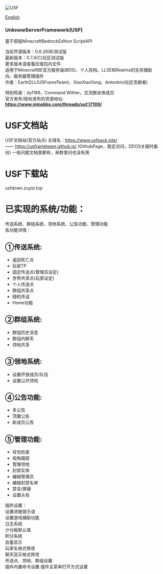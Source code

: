 <img src=https://www.minebbs.com/data/resource_icons/5/5475.jpg?1720754365 title="USF">  

[English](/README(English).md)

### UnknowServerFramework(USF)

基于原版MinecraftBedrockEdition ScriptAPI

当前开源版本：0.6.26(B)测试版  
最新版本：0.7.4(C)社区测试版  
更多版本请查看压缩包内文件  
适用于MinecraftBE官方服务端(BDS)、个人存档、LLSE和Realms的生存辅助向、服务器管理插件  
作者：EarthDLL(USFrameTeam)、XiaoXiaoYang、Antonbin(社区贡献者)


特别鸣谢：dyf189，Command Wither，交流群全体成员  
官方发布/授权发布的资源地址:
__https://www.minebbs.com/threads/usf.17109/__  

# USF文档站  
USF文档站(官方站点)
主域名：https://www.usfpack.site/  
——
https://usframeteam.github.io/
(GithubPage，稳定访问，DDOS关服时备份)
一般问题文档里都有，来群里问也没有用

# USF下载站
usfdown.zuyst.top

# 已实现的系统/功能：  
传送系统、群组系统、领地系统、公告功能、管理功能  
各功能详情：  
## ①传送系统:​  
- 返回死亡点​  
- 玩家TP​  
- 固定传送点(管理员设定)​  
- 世界共享点(玩家设定)​  
- 个人传送点​  
- 群组共享点​  
- 随机传送​  
- Home功能​  
## ②群组系统:​  
- 群组历史消息​  
- 群组内聊天​  
- 领地共享​  
## ③领地系统:​  
- 设置开放成员/队伍​  
- 设置公共领地​  
## ④公告功能:​  
- 多公告​  
- 顶置公告​  
- 新成员公告​  
## ⑤管理功能:​  
- 背包检查​  
- 视角跟踪​  
- 管理领地​  
- 封禁实体​  
- 编辑管理员​  
- 编辑封禁名单​  
- 禁言/屏蔽  ​
- 设置头衔  ​


插件设置：  
设置进服提示语  
设置游戏辅助功能  
日志系统  
计分板默认值  
积分系统  
血量显示  
玩家名格式修改  
聊天显示格式修改  
传送点、领地、群组设置  
插件内置命令设置
插件主菜单打开方式设置
